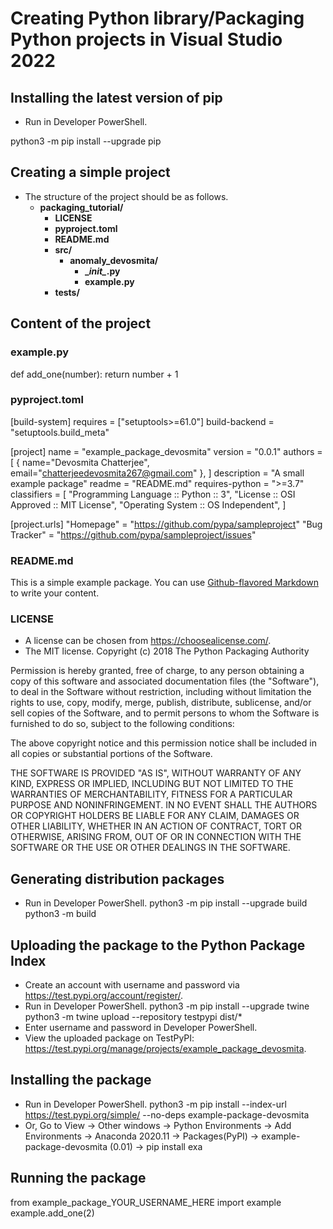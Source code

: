 # Creating Python library/Packaging Python projects in Visual Studio 2022

## Installing the latest version of pip
- Run in Developer PowerShell.

python3 -m pip install --upgrade pip

## Creating a simple project
- The structure of the project should be as follows.
  - **packaging_tutorial/**
    - **LICENSE**
    - **pyproject.toml**
    - **README.md**
    - **src/**
      - **anomaly_devosmita/**
        - **\__init\__.py**
        - **example.py**
    - **tests/**

## Content of the project

### example.py
def add_one(number):
    return number + 1
    
### pyproject.toml  
[build-system]
requires = ["setuptools>=61.0"]
build-backend = "setuptools.build_meta"

[project]
name = "example_package_devosmita"
version = "0.0.1"
authors = [
  { name="Devosmita Chatterjee", email="chatterjeedevosmita267@gmail.com" },
]
description = "A small example package"
readme = "README.md"
requires-python = ">=3.7"
classifiers = [
    "Programming Language :: Python :: 3",
    "License :: OSI Approved :: MIT License",
    "Operating System :: OS Independent",
]

[project.urls]
"Homepage" = "https://github.com/pypa/sampleproject"
"Bug Tracker" = "https://github.com/pypa/sampleproject/issues"

### README.md
This is a simple example package. You can use
[Github-flavored Markdown](https://guides.github.com/features/mastering-markdown/)
to write your content.

### LICENSE
- A license can be chosen from https://choosealicense.com/.
- The MIT license.
Copyright (c) 2018 The Python Packaging Authority

Permission is hereby granted, free of charge, to any person obtaining a copy
of this software and associated documentation files (the "Software"), to deal
in the Software without restriction, including without limitation the rights
to use, copy, modify, merge, publish, distribute, sublicense, and/or sell
copies of the Software, and to permit persons to whom the Software is
furnished to do so, subject to the following conditions:

The above copyright notice and this permission notice shall be included in all
copies or substantial portions of the Software.

THE SOFTWARE IS PROVIDED "AS IS", WITHOUT WARRANTY OF ANY KIND, EXPRESS OR
IMPLIED, INCLUDING BUT NOT LIMITED TO THE WARRANTIES OF MERCHANTABILITY,
FITNESS FOR A PARTICULAR PURPOSE AND NONINFRINGEMENT. IN NO EVENT SHALL THE
AUTHORS OR COPYRIGHT HOLDERS BE LIABLE FOR ANY CLAIM, DAMAGES OR OTHER
LIABILITY, WHETHER IN AN ACTION OF CONTRACT, TORT OR OTHERWISE, ARISING FROM,
OUT OF OR IN CONNECTION WITH THE SOFTWARE OR THE USE OR OTHER DEALINGS IN THE
SOFTWARE.

## Generating distribution packages
- Run in Developer PowerShell.
python3 -m pip install --upgrade build
python3 -m build

## Uploading the package to the Python Package Index
- Create an account with username and password via  https://test.pypi.org/account/register/.
- Run in Developer PowerShell.
python3 -m pip install --upgrade twine
python3 -m twine upload --repository testpypi dist/*
- Enter username and password in Developer PowerShell.
- View the uploaded package on TestPyPI: https://test.pypi.org/manage/projects/example_package_devosmita.

## Installing the package
- Run in Developer PowerShell.
python3 -m pip install --index-url https://test.pypi.org/simple/ --no-deps example-package-devosmita
- Or, Go to View -> Other windows -> Python Environments -> Add Environments -> Anaconda 2020.11 -> Packages(PyPI) -> example-package-devosmita (0.01) -> pip install exa

## Running the package
from example_package_YOUR_USERNAME_HERE import example
example.add_one(2)
